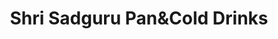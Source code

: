 ---
title: "Shri Sadguru Pan&Cold Drinks"
url: /timbdi-dist-jamnagar/shri-sadguru-panundcold-drinks/
shop: Allgemein
---